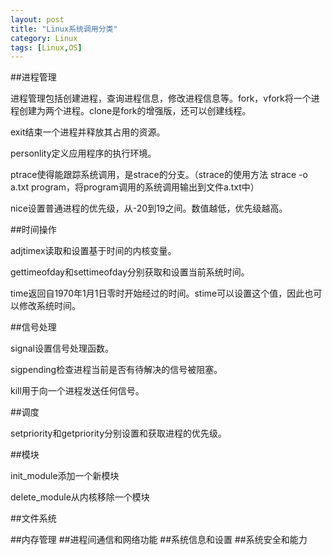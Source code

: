```yaml
---
layout: post
title: "Linux系统调用分类"
category: Linux
tags: [Linux,OS]
---
```

##进程管理

进程管理包括创建进程，查询进程信息，修改进程信息等。fork，vfork将一个进程创建为两个进程。clone是fork的增强版，还可以创建线程。

exit结束一个进程并释放其占用的资源。

personlity定义应用程序的执行环境。

ptrace使得能跟踪系统调用，是strace的分支。（strace的使用方法 strace -o a.txt program，将program调用的系统调用输出到文件a.txt中）

nice设置普通进程的优先级，从-20到19之间。数值越低，优先级越高。

##时间操作

adjtimex读取和设置基于时间的内核变量。

gettimeofday和settimeofday分别获取和设置当前系统时间。

time返回自1970年1月1日零时开始经过的时间。stime可以设置这个值，因此也可以修改系统时间。

##信号处理

signal设置信号处理函数。

sigpending检查进程当前是否有待解决的信号被阻塞。

kill用于向一个进程发送任何信号。

##调度

setpriority和getpriority分别设置和获取进程的优先级。

##模块

init_module添加一个新模块

delete_module从内核移除一个模块

##文件系统


##内存管理
##进程间通信和网络功能
##系统信息和设置
##系统安全和能力

